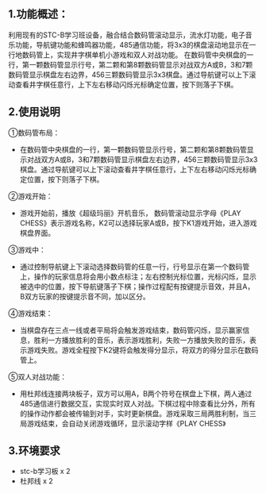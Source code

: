 ## 1.功能概述：
利用现有的STC-B学习班设备，融合结合数码管滚动显示，流水灯功能，电子音乐功能，导航键功能和蜂鸣器功能，485通信功能，将3x3的棋盘滚动地显示在一行地数码管上，实现井字棋单机小游戏和双人对战功能。
在数码管中央棋盘的一行，第一颗数码管显示行号，第二颗和第8颗数码管显示对战双方A或B，3和7颗数码管显示棋盘左右边界，456三颗数码管显示3x3棋盘。通过导航键可以上下滚动查看井字棋任意行，上下左右移动闪烁光标确定位置，按下则落子下棋。

## 2.使用说明
①数码管布局：

- 在数码管中央棋盘的一行，第一颗数码管显示行号，第二颗和第8颗数码管显示对战双方A或B，3和7颗数码管显示棋盘左右边界，456三颗数码管显示3x3棋盘。通过导航键可以上下滚动查看井字棋任意行，上下左右移动闪烁光标确定位置，按下则落子下棋。

②游戏开始：

-    游戏开始前，播放《超级玛丽》开机音乐， 数码管滚动显示字母《PLAY CHESS》表示游戏名称，K2可以选择玩家A或B，按下K1游戏开始，进入游戏棋盘界面。

③游戏中：

-    通过控制导航键上下滚动选择数码管的任意一行，行号显示在第一个数码管上，操作的玩家信息将会用小数点标注；左右控制光标位置，光标闪烁，显示被选中的位置，按下导航键落子下棋；操作过程配有按键提示音效，并且A，B双方玩家的按键提示音不同，加以区分。

④游戏结束：

-    当棋盘存在三点一线或者平局将会触发游戏结束，数码管闪烁，显示赢家信息，胜利一方播放胜利的音乐，表示游戏胜利，失败一方播放失败的音乐，表示游戏失败。游戏全程按下K2键将会触发得分显示，将双方的得分显示在数码管上。 

⑤双人对战功能：

-    用杜邦线连接两块板子，双方可以用A，B两个符号在棋盘上下棋，两人通过485通信进行数据交互，实现实时双人对战。下棋过程中除查看比分外，所有的操作动作都会被传输到对手，实时更新棋盘。游戏采取三局两胜利制，当三局游戏结束，会自动关闭游戏循环，显示滚动字样《PLAY CHESS》

## 3.环境要求
-    stc-b学习板 x 2
-    杜邦线 x 2
